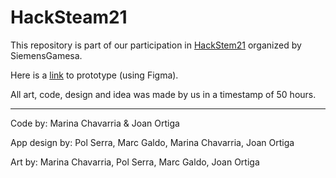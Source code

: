 # HackSteam21

This repository is part of our participation in [HackStem21](https://spanishstartups.es/uncategorized/hackstem-2021/) organized by SiemensGamesa.

Here is a [link](https://www.figma.com/proto/LINZUx5SO6snluzmuAm0OI/Project?node-id=34%3A15&scaling=scale-down&page-id=0%3A1&starting-point-node-id=34%3A15&show-proto-sidebar=1
) to prototype (using Figma).

All art, code, design and idea was made by us in a timestamp of 50 hours.

-------------------------------------------------------------------------------------

Code by: Marina Chavarria & Joan Ortiga

App design by: Pol Serra, Marc Galdo, Marina Chavarria, Joan Ortiga

Art by:  Marina Chavarria, Pol Serra, Marc Galdo, Joan Ortiga
